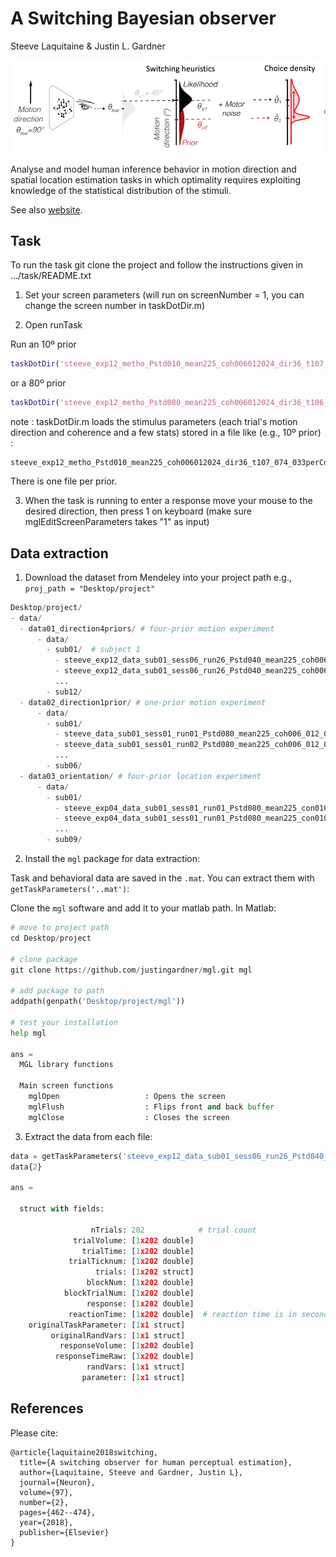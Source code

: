 # A Switching Bayesian observer

Steeve Laquitaine & Justin L. Gardner

<p align="center">
	<img src="assets/switching_observer.png" width="800">
</p>

Analyse and model human inference behavior in motion direction and spatial location estimation tasks in which optimality requires exploiting knowledge of the statistical distribution of the stimuli.

See also [website](http://steevelaquitaine.github.io/projInference/).

## Task

To run the task git clone the project and follow the instructions given in .../task/README.txt

1. Set your screen parameters (will run on screenNumber = 1, you can change the screen number in taskDotDir.m)

2. Open runTask
	
Run an  10º prior

```matlab
taskDotDir('steeve_exp12_metho_Pstd010_mean225_coh006012024_dir36_t107_073_033perCoh_130217')
```

or a 80º prior

```matlab
taskDotDir('steeve_exp12_metho_Pstd080_mean225_coh006012024_dir36_t106_075_034perCoh_130217')%dropped frames: 0.00 %done
```

note : taskDotDir.m loads the stimulus parameters (each trial's motion direction and coherence and a few stats) stored in a file like (e.g., 10º prior) :

```
steeve_exp12_metho_Pstd010_mean225_coh006012024_dir36_t107_074_033perCoh_controlRndInitPosSymPrior_131224.mat
```

There is one file per prior.

3. When the task is running to enter a response move your mouse to the desired direction, then press 1 on keyboard (make sure mglEditScreenParameters takes "1" as input)


## Data extraction

1. Download the dataset from Mendeley into your project path e.g., `proj_path = "Desktop/project"`

```python
Desktop/project/
- data/
  - data01_direction4priors/ # four-prior motion experiment
      - data/
        - sub01/  # subject 1
          - steeve_exp12_data_sub01_sess06_run26_Pstd040_mean225_coh006_012_024_dir36_randInitPosSymPrior80_140106.mat # task & behavioral data
          - steeve_exp12_data_sub01_sess06_run26_Pstd040_mean225_coh006_012_024_dir36_randInitPosSymPrior80_140106.edf # eye tracking data
          ...
        - sub12/
  - data02_direction1prior/ # one-prior motion experiment
      - data/
        - sub01/
          - steeve_data_sub01_sess01_run01_Pstd080_mean225_coh006_012_024_dir36_170704.mat
          - steeve_data_sub01_sess01_run02_Pstd080_mean225_coh006_012_024_dir36_170704.edf
          ...
        - sub06/
  - data03_orientation/ # four-prior location experiment
      - data/
        - sub01/
          - steeve_exp04_data_sub01_sess01_run01_Pstd080_mean225_con010_0156_1_loc36perCon_151208.mat 
          - steeve_exp04_data_sub01_sess01_run01_Pstd080_mean225_con010_0156_1_loc36perCon_151208.edf
          ...
        - sub09/  
```

2. Install the `mgl` package for data extraction:

Task and behavioral data are saved in the `.mat`. You can extract them with `getTaskParameters('..mat')`:

Clone the `mgl` software and add it to your matlab path. In Matlab:

```python
# move to project path
cd Desktop/project

# clone package
git clone https://github.com/justingardner/mgl.git mgl

# add package to path
addpath(genpath('Desktop/project/mgl'))

# test your installation
help mgl

ans = 
  MGL library functions

  Main screen functions
    mglOpen                   : Opens the screen
    mglFlush                  : Flips front and back buffer
    mglClose                  : Closes the screen
```

3. Extract the data from each file:

```python
data = getTaskParameters('steeve_exp12_data_sub01_sess06_run26_Pstd040_mean225_coh006_012_024_dir36_randInitPosSymPrior80_140106.mat')
data{2}

ans = 

  struct with fields:

                  nTrials: 202            # trial count
              trialVolume: [1x202 double]
                trialTime: [1x202 double]
             trialTicknum: [1x202 double]
                   trials: [1x202 struct]
                 blockNum: [1x202 double]
            blockTrialNum: [1x202 double]
                 response: [1x202 double]
             reactionTime: [1x202 double]  # reaction time is in seconds relative to the trial segment start 
    originalTaskParameter: [1x1 struct]
         originalRandVars: [1x1 struct]
           responseVolume: [1x202 double]
          responseTimeRaw: [1x202 double]
                 randVars: [1x1 struct]
                parameter: [1x1 struct]
```

## References 

Please cite:

```
@article{laquitaine2018switching,
  title={A switching observer for human perceptual estimation},
  author={Laquitaine, Steeve and Gardner, Justin L},
  journal={Neuron},
  volume={97},
  number={2},
  pages={462--474},
  year={2018},
  publisher={Elsevier}
}
```
